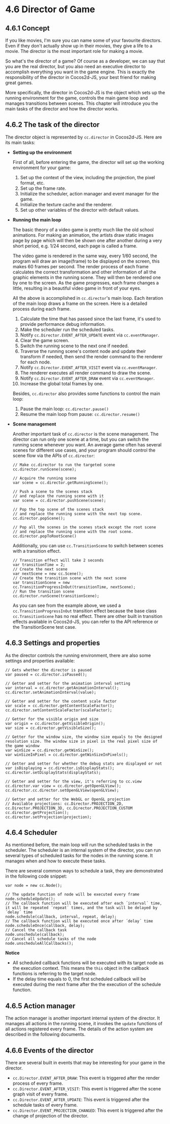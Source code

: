 # 4.6 Director of Game

## 4.6.1 Concept

If you like movies, I'm sure you can name some of your favourite directors. Even if they don't actually show up in their movies, they give a life to a movie. The director is the most important role for making a movie.

So what's the director of a game? Of course as a developer, we can say that you are the real director, but you also need an executive director to accomplish everything you want in the game engine. This is exactly the responsibility of the director in Cocos2d-JS, your best friend for making great games.

More specifically, the director in Cocos2d-JS is the object which sets up the running environment for the game, controls the main game loop and manages transitions between scenes. This chapter will introduce you the main tasks of the director and how the director works.

## 4.6.2 The task of the director

The director object is represented by `cc.director` in Cocos2d-JS. Here are its main tasks:

- **Setting up the environment**

    First of all, before entering the game, the director will set up the working environment for your game:

    1. Set up the context of the view, including the projection, the pixel format, etc.
    2. Set up the frame rate.
    3. Initialize the scheduler, action manager and event manager for the game.
    4. Initialize the texture cache and the renderer.
    5. Set up other variables of the director with default values.

- **Running the main loop**
    
    The basic theory of a video game is pretty much like the old school animations. For making an animation, the artists draw static images page by page which will then be shown one after another during a very short period, e.g. 1/24 second, each page is called a frame. 

    The video game is rendered in the same way, every 1/60 second, the program will draw an image(frame) to be displayed on the screen, this makes 60 frames per second. The render process of each frame calculates the correct transformation and other information of all the graphic elements in the running scene. They will then be rendered one by one to the screen. As the game progresses, each frame changes a little, resulting in a beautiful video game in front of your eyes.

    All the above is accomplished in `cc.director`'s main loop. Each iteration of the main loop draws a frame on the screen. Here is a detailed process during each frame.

    1. Calculate the time that has passed since the last frame, it's used to provide performance debug information.
    2. Make the scheduler run the scheduled tasks.
    3. Notify `cc.Director.EVENT_AFTER_UPDATE` event via `cc.eventManager`.
    4. Clear the game screen.
    5. Switch the running scene to the next one if needed.
    6. Traverse the running scene's content node and update their transform if needed, then send the render command to the renderer for each node.
    7. Notify `cc.Director.EVENT_AFTER_VISIT` event via `cc.eventManager`.
    8. The renderer executes all render command to draw the scene.
    9. Notify `cc.Director.EVENT_AFTER_DRAW` event via `cc.eventManager`.
    10. Increase the global total frames by one.

    Besides, `cc.director` also provides some functions to control the main loop:

    1. Pause the main loop: `cc.director.pause()`
    2. Resume the main loop from pause: `cc.director.resume()`

- **Scene management**

    Another important task of `cc.director` is the scene management. The director can run only one scene at a time, but you can switch the running scene whenever you want. An average game often has several scenes for different use cases, and your program should control the scene flow via the APIs of `cc.director`:
    
    ```
    // Make cc.director to run the targeted scene
    cc.director.runScene(scene);

    // Acquire the running scene
    var scene = cc.director.getRunningScene();
    
    // Push a scene to the scenes stack 
    // and replace the running scene with it
    var scene = cc.director.pushScene(scene);

    // Pop the top scene of the scenes stack
    // and replace the running scene with the next top scene.
    cc.director.popScene();
    
    // Pop all the scenes in the scenes stack except the root scene
    // and replace the running scene with the root scene.
    cc.director.popToRootScene()
    ```

    Additionally, you can use `cc.TransitionScene` to switch between scenes with a transition effect.

    ```
    // Transition effect will take 2 seconds
    var transitionTime = 2;
    // Create the next scene
    var nextScene = new cc.Scene();
    // Create the transition scene with the next scene
    var transitionScene = new cc.TransitionProgressInOut(transitionTime, nextScene);
    // Run the transition scene
    cc.director.runScene(transitionScene);
    ```

    As you can see from the example above, we used a `cc.TransitionProgressInOut` transition effect because the base class `cc.TransitionScene` has no real effect. There are other built in transition effects available in Cocos2d-JS, you can refer to the API reference or the TransitionScene test case.

## 4.6.3 Settings and properties

As the director controls the running environment, there are also some settings and properties available:

```
// Gets whether the director is paused
var paused = cc.director.isPaused();

// Getter and setter for the animation interval setting
var interval = cc.director.getAnimationInterval();
cc.director.setAnimationInterval(value);

// Getter and setter for the content scale factor
var scale = cc.director.getContentScaleFactor();
cc.director.setContentScaleFactor(scaleFactor);

// Getter for the visible origin and size
var origin = cc.director.getVisibleOrigin();
var size = cc.director.getVisibleSize();

// Getter for the window size, the window size equals to the designed resolution size. The window size in pixel is the real pixel size of the game window
var winSize = cc.director.getWinSize();
var winSizeInPixel = cc.director.getWinSizeInPixels();

// Getter and setter for whether the debug stats are displayed or not 
var isDisplaying = cc.director.isDisplayStats();
cc.director.setDisplayStats(displayStats);

// Getter and setter for the view, it's referring to cc.view
cc.director.var view = cc.director.getOpenGLView();
cc.director.cc.director.setOpenGLView(openGLView);

// Getter and setter for the WebGL or OpenGL projection
// Available projections: cc.Director.PROJECTION_2D, cc.Director.PROJECTION_3D, cc.Director.PROJECTION_CUSTOM
cc.director.getProjection();
cc.director.setProjection(projection);
```

## 4.6.4 Scheduler

As mentioned before, the main loop will run the scheduled tasks in the scheduler. The scheduler is an internal system of the director, you can run several types of scheduled tasks for the nodes in the running scene. It manages when and how to execute these tasks.

There are several common ways to schedule a task, they are demonstrated in the following code snippet:

```
var node = new cc.Node();

// The update function of node will be executed every frame
node.scheduleUpdate();
// The callback function will be executed after each ´interval´ time, it will be repeated ´repeat´ times, and the task will be delayed by ´delay´ time
node.schedule(callback, interval, repeat, delay);
// The callback function will be executed once after ´delay´ time
node.scheduleOnce(callback, delay);
// Cancel the callback task
node.unschedule(callback);
// Cancel all schedule tasks of the node
node.unscheduleAllCallbacks();
```

**Notice**

- All scheduled callback functions will be executed with its target node as the execution context. This means the `this` object in the callback functions is referring to the target node.
- If the delay time equals to 0, the first scheduled callback will be executed during the next frame after the the execution of the schedule function.

## 4.6.5 Action manager

The action manager is another important internal system of the director. It manages all actions in the running scene, it invokes the `update` functions of all actions registered every frame. The details of the action system are described in the following documents.

## 4.6.6 Events of the director

There are several built in events that may be interesting for your game in the director.

- `cc.Director.EVENT_AFTER_DRAW`: This event is triggered after the render process of every frame.
- `cc.Director.EVENT_AFTER_VISIT`: This event is triggered after the scene graph visit of every frame.
- `cc.Director.EVENT_AFTER_UPDATE`: This event is triggered after the schedule tasks of every frame.
- `cc.Director.EVENT_PROJECTION_CHANGED`: This event is triggered after the change of projection of the director.
